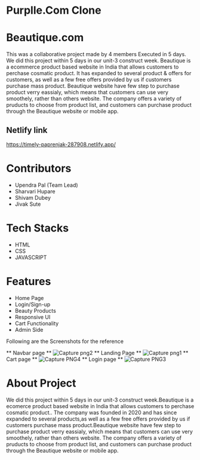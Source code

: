 
 # Purplle.Com Clone
 # Beautique.com
This was a collaborative project made by 4 members Executed in 5 days.
We did this project within 5 days in our unit-3 construct week. Beautique is a ecommerce product based website  in India that allows customers to perchase cosmatic product. It has expanded to several product & offers for customers, as well as a few free offers provided by us if customers purchase mass product. Beautique website have few step to purchase product verry eassialy, which means that customers can use very smoothely, rather than others website. The company offers a variety of pruducts to choose from product list, and customers can purchase product through the Beautique website or mobile app.
## Netlify link
https://timely-paprenjak-287908.netlify.app/
<h1>Contributors</h1>
<ul>
<li>Upendra Pal (Team Lead)</li>
<li>Sharvari Hupare</li>
<li>Shivam Dubey</li>
<li>Jivak Sute</li>
</ul>


<h1>Tech Stacks</h1>

<ul>
<li>HTML</li>
<li>CSS</li>
<li>JAVASCRIPT</li>
</ul>

<h1>Features</h1>

<ul>
<li>Home Page</li>
<li>Login/Sign-up</li>
<li>Beauty Products</li>
<li>Responsive UI</li>
<li>Cart Functionality</li>
<li>Admin Side</li>
</ul>

Following are the Screenshots for the reference

 ** Navbar page **
![Capture png2](https://user-images.githubusercontent.com/112810287/221392779-3436afb6-cc73-4344-98e2-5ca234cc60c1.PNG)
** Landing Page **
![Capture png1](https://user-images.githubusercontent.com/112810287/221392771-22042591-737c-4f93-831a-98ebe09cde1c.PNG)
** Cart page **
![Capture PNG4](https://user-images.githubusercontent.com/112810287/221392723-2de47c91-4b3e-48b5-8d73-541a80ab0b8e.PNG)
** Login page **
![Capture PNG3](https://user-images.githubusercontent.com/112810287/221392795-94c5d523-9464-49f3-9a60-2d610cad499d.PNG)





# About Project
 We did this project within 5 days in our unit-3 construct week.Beautique is a ecomerce product based website  in India that allows customers to perchase cosmatic product.. The company was founded in 2020 and has since expanded to several products,as well as a few free offers provided by us if customers purchase mass product.Beautique website have few step to purchase product verry eassialy, which means that customers can use very smoothely, rather than others website. The company offers a variety of pruducts to choose from product list, and customers can purchase product through the Beautique website or mobile app.


